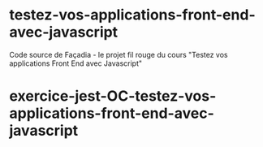 # testez-vos-applications-front-end-avec-javascript
Code source de Façadia - le projet fil rouge du cours "Testez vos applications Front End avec Javascript" 
# exercice-jest-OC-testez-vos-applications-front-end-avec-javascript
